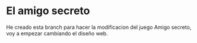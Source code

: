 <h1> El amigo secreto </h1>

He creado esta branch para hacer la modificacion del juego Amigo secreto, voy a empezar cambiando el diseño web.
